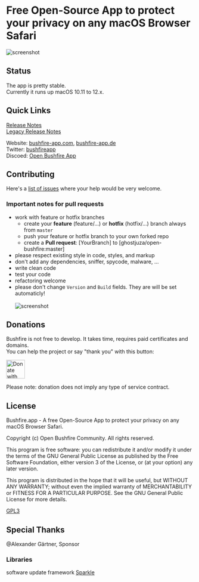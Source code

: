 # Free Open-Source App to protect your privacy on any macOS Browser Safari

![screenshot](img/bushfire-panel.png)

## Status

The app is pretty stable.  
Currently it runs up macOS 10.11 to 12.x.

## Quick Links

[Release Notes](https://github.com/ghostjuza/open-bushfire/releases)  
[Legacy Release Notes](https://github.com/ghostjuza/open-bushfire/blob/master/releasenotes.md)  

Website: [bushfire-app.com](https://www.bushfire-app.com), [bushfire-app.de](https://www.bushfire-app.de)  
Twitter: [bushfireapp](https://twitter.com/bushfireapp)  
Discoed: [Open Bushfire App](https://discord.gg/pcw93z63Eh)  

## Contributing

Here's a [list of issues](https://github.com/ghostjuza/open-bushfire/issues) where your help would be very welcome.

### Important notes for pull requests

* work with feature or hotfix branches
  * create your **feature** (feature/...) or **hotfix** (hotfix/...) branch always from `master`
  * push your feature or hotfix branch to your own forked repo
  * create a **Pull request**: [YourBranch] to [ghostjuza/open-bushfire:master]
* please respect existing style in code, styles, and markup
* don't add any dependencies, sniffer, spycode, malware, ...
* write clean code
* test your code
* refactoring welcome
* please don't change `Version` and `Build` fields. They are will be set automaticly!<br/><br/>![screenshot](img/dont-change-version-and-build-info.png)

## Donations

Bushfire is not free to develop. It takes time, requires paid certificates and domains.  
You can help the project or say "thank you" with this button:

[<img src="img/paypal-donate.png" alt="Donate with PayPal" width="50">](https://www.paypal.com/cgi-bin/webscr?cmd=_s-xclick&hosted_button_id=9MZECJTRTHXSE&source=url)

Please note: donation does not imply any type of service contract.

## License

Bushfire.app - A free Open-Source App to protect your privacy on any macOS Browser Safari.

Copyright (c) Open Bushfire Community. All rights reserved.

This program is free software: you can redistribute it and/or modify
it under the terms of the GNU General Public License as published by
the Free Software Foundation, either version 3 of the License, or
(at your option) any later version.

This program is distributed in the hope that it will be useful,
but WITHOUT ANY WARRANTY; without even the implied warranty of
MERCHANTABILITY or FITNESS FOR A PARTICULAR PURPOSE. 
See the GNU General Public License for more details.

[GPL3](https://github.com/ghostjuza/open-bushfire/blob/master/LICENSE)

## Special Thanks

@Alexander Gärtner, Sponsor

### Libraries

software update framework [Sparkle](https://sparkle-project.org)  
